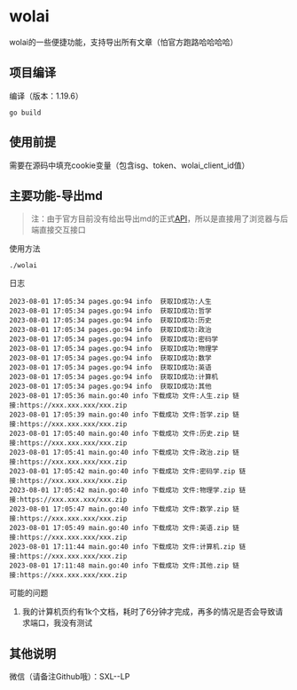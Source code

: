 # wolai
wolai的一些便捷功能，支持导出所有文章（怕官方跑路哈哈哈哈）



## 项目编译

编译（版本：1.19.6）

```
go build
```



## 使用前提

需要在源码中填充cookie变量（包含isg、token、wolai_client_id值）



## 主要功能-导出md

> 注：由于官方目前没有给出导出md的正式[API](https://www.wolai.com/wolai/7FB9PLeqZ1ni9FfD11WuUi)，所以是直接用了浏览器与后端直接交互接口

使用方法

```
./wolai
```

日志

```
2023-08-01 17:05:34 pages.go:94 info  获取ID成功:人生
2023-08-01 17:05:34 pages.go:94 info  获取ID成功:哲学
2023-08-01 17:05:34 pages.go:94 info  获取ID成功:历史
2023-08-01 17:05:34 pages.go:94 info  获取ID成功:政治
2023-08-01 17:05:34 pages.go:94 info  获取ID成功:密码学
2023-08-01 17:05:34 pages.go:94 info  获取ID成功:物理学
2023-08-01 17:05:34 pages.go:94 info  获取ID成功:数学
2023-08-01 17:05:34 pages.go:94 info  获取ID成功:英语
2023-08-01 17:05:34 pages.go:94 info  获取ID成功:计算机
2023-08-01 17:05:34 pages.go:94 info  获取ID成功:其他
2023-08-01 17:05:36 main.go:40 info 下载成功 文件:人生.zip 链接:https://xxx.xxx.xxx/xxx.zip  
2023-08-01 17:05:39 main.go:40 info 下载成功 文件:哲学.zip 链接:https://xxx.xxx.xxx/xxx.zip  
2023-08-01 17:05:40 main.go:40 info 下载成功 文件:历史.zip 链接:https://xxx.xxx.xxx/xxx.zip  
2023-08-01 17:05:41 main.go:40 info 下载成功 文件:政治.zip 链接:https://xxx.xxx.xxx/xxx.zip  
2023-08-01 17:05:42 main.go:40 info 下载成功 文件:密码学.zip 链接:https://xxx.xxx.xxx/xxx.zip  
2023-08-01 17:05:42 main.go:40 info 下载成功 文件:物理学.zip 链接:https://xxx.xxx.xxx/xxx.zip  
2023-08-01 17:05:47 main.go:40 info 下载成功 文件:数学.zip 链接:https://xxx.xxx.xxx/xxx.zip  
2023-08-01 17:05:49 main.go:40 info 下载成功 文件:英语.zip 链接:https://xxx.xxx.xxx/xxx.zip  
2023-08-01 17:11:44 main.go:40 info 下载成功 文件:计算机.zip 链接:https://xxx.xxx.xxx/xxx.zip  
2023-08-01 17:11:48 main.go:40 info 下载成功 文件:其他.zip 链接:https://xxx.xxx.xxx/xxx.zip 
```

可能的问题

1. 我的计算机页约有1k个文档，耗时了6分钟才完成，再多的情况是否会导致请求端口，我没有测试



## 其他说明

微信（请备注Github哦）：SXL--LP

